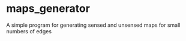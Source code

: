# maps_generator
A simple program for generating sensed and unsensed maps for small numbers of edges
